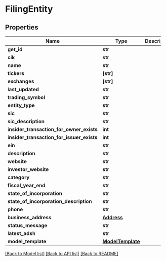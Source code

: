 # FilingEntity


## Properties
Name | Type | Description | Notes
------------ | ------------- | ------------- | -------------
**get_id** | **str** |  | 
**cik** | **str** |  | 
**name** | **str** |  | 
**tickers** | **[str]** |  | 
**exchanges** | **[str]** |  | 
**last_updated** | **str** |  | 
**trading_symbol** | **str** |  | [optional] 
**entity_type** | **str** |  | [optional] 
**sic** | **str** |  | [optional] 
**sic_description** | **str** |  | [optional] 
**insider_transaction_for_owner_exists** | **int** |  | [optional] 
**insider_transaction_for_issuer_exists** | **int** |  | [optional] 
**ein** | **str** |  | [optional] 
**description** | **str** |  | [optional] 
**website** | **str** |  | [optional] 
**investor_website** | **str** |  | [optional] 
**category** | **str** |  | [optional] 
**fiscal_year_end** | **str** |  | [optional] 
**state_of_incorporation** | **str** |  | [optional] 
**state_of_incorporation_description** | **str** |  | [optional] 
**phone** | **str** |  | [optional] 
**business_address** | [**Address**](Address.md) |  | [optional] 
**status_message** | **str** |  | [optional] 
**latest_adsh** | **str** |  | [optional] 
**model_template** | [**ModelTemplate**](ModelTemplate.md) |  | [optional] 

[[Back to Model list]](../README.md#documentation-for-models) [[Back to API list]](../README.md#documentation-for-api-endpoints) [[Back to README]](../README.md)



